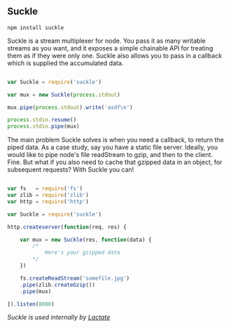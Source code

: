 ## Suckle

`npm install suckle`

Suckle is a stream multiplexer for node. You pass it as many writable streams as you want, and it exposes a simple chainable API for treating them as if they were only one. Suckle also allows you to pass in a callback which is supplied the accumulated data.

```js

var Suckle = require('suckle')

var mux = new Suckle(process.stdout)

mux.pipe(process.stdout).write('asdf\n')

process.stdin.resume()
process.stdin.pipe(mux)

```

The main problem Suckle solves is when you need a callback, to return the piped data. As a case study, say you have a static file server. Ideally, you would like to pipe node's file readStream to gzip, and then to the client. Fine. But what if you also need to cache that gzipped data in an object, for subsequent requests? With Suckle you can!

```js

var fs   = require('fs')
var zlib = require('zlib')
var http = require('http')

var Suckle = require('suckle')

http.createserver(function(req, res) {

    var mux = new Suckle(res, function(data) {
        /*
            Here's your gzipped data 
        */
    })

    fs.createReadStream('somefile.jpg')
    .pipe(zlib.createGzip())
    .pipe(mux)

}).listen(8080)


```

*Suckle is used internally by [Lactate](https://github.com/Weltschmerz/Lactate)*
